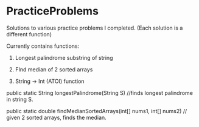 # PracticeProblems
Solutions to various practice problems I completed. (Each solution is a different function)


Currently contains functions:

1) Longest palindrome substring of string

2) FInd median of 2 sorted arrays

3) String -> Int (ATOI) function

public static String longestPalindrome(String S) //finds longest palindrome in string S.

public static double findMedianSortedArrays(int[] nums1, int[] nums2)  // given 2 sorted arrays, finds the median.
